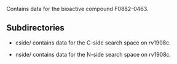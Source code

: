 Contains data for the bioactive compound F0882-0463.

## Subdirectories

- cside/ contains data for the C-side search space on rv1908c.

- nside/ contains data for the N-side search space on rv1908c.

